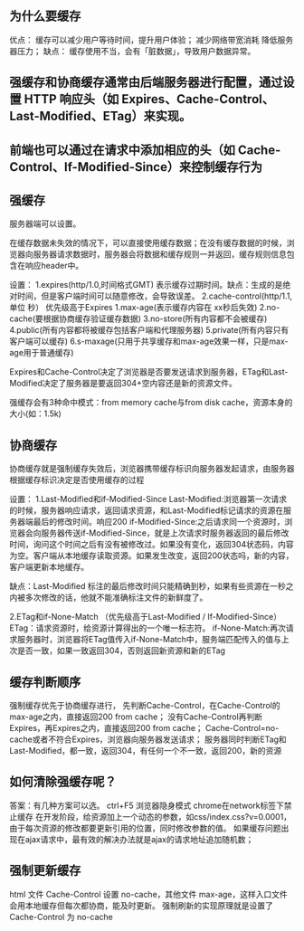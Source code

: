 ## 为什么要缓存
优点：
缓存可以减少用户等待时间，提升用户体验；
减少网络带宽消耗
降低服务器压力；
缺点：
缓存使用不当，会有「脏数据」，导致用户数据异常。


## 强缓存和协商缓存通常由后端服务器进行配置，通过设置 HTTP 响应头（如 Expires、Cache-Control、Last-Modified、ETag）来实现。
## 前端也可以通过在请求中添加相应的头（如 Cache-Control、If-Modified-Since）来控制缓存行为

 ## 强缓存
服务器端可以设置。

在缓存数据未失效的情况下，可以直接使用缓存数据；在没有缓存数据的时候，浏览器向服务器请求数据时，服务器会将数据和缓存规则一并返回，缓存规则信息包含在响应header中。

设置：
1.expires(http/1.0,时间格式GMT)
  表示缓存过期时间。缺点：生成的是绝对时间，但是客户端时间可以随意修改，会导致误差。
2.cache-control(http/1.1,单位 秒） 优先级高于Expires
  1.max-age(表示缓存内容在 xx秒后失效)
  2.no-cache(要根据协商缓存验证缓存数据)
  3.no-store(所有内容都不会被缓存)
  4.public(所有内容都将被缓存包括客户端和代理服务器)
  5.private(所有内容只有客户端可以缓存)
  6.s-maxage(只用于共享缓存和max-age效果一样，只是max-age用于普通缓存)

Expires和Cache-Control决定了浏览器是否要发送请求到服务器，ETag和Last-Modified决定了服务器是要返回304+空内容还是新的资源文件。

强缓存会有3种命中模式：from memory cache与from disk cache，资源本身的大小(如：1.5k)

## 协商缓存
协商缓存就是强制缓存失效后，浏览器携带缓存标识向服务器发起请求，由服务器根据缓存标识决定是否使用缓存的过程

设置：
1.Last-Modified和if-Modified-Since
  Last-Modified:浏览器第一次请求的时候，服务器响应请求，返回请求资源，和Last-Modified标记请求的资源在服务器端最后的修改时间。响应200
  if-Modified-Since:之后请求同一个资源时，浏览器会向服务器传送if-Modified-Since，就是上次请求时服务器返回的最后修改时间，询问这个时间之后有没有被修改过。如果没有变化，返回304状态码，内容为空。客户端从本地缓存读取资源。如果发生改变，返回200状态吗，新的内容，客户端更新本地缓存。

  缺点：Last-Modified 标注的最后修改时间只能精确到秒，如果有些资源在一秒之内被多次修改的话，他就不能准确标注文件的新鲜度了。

2.ETag和if-None-Match （优先级高于Last-Modified / If-Modified-Since）
  ETag：请求资源时，给资源计算得出的一个唯一标志符。
  if-None-Match:再次请求服务器时，浏览器将ETag值传入if-None-Match中，服务端匹配传入的值与上次是否一致，如果一致返回304，否则返回新资源和新的ETag

##  缓存判断顺序
强制缓存优先于协商缓存进行，
先判断Cache-Control，在Cache-Control的max-age之内，直接返回200 from cache；
没有Cache-Control再判断Expires，再Expires之内，直接返回200 from cache；
Cache-Control=no-cache或者不符合Expires，浏览器向服务器发送请求；
服务器同时判断ETag和Last-Modified，都一致，返回304，有任何一个不一致，返回200，新的资源


## 如何清除强缓存呢？
答案：有几种方案可以选。
ctrl+F5
浏览器隐身模式
chrome在network标签下禁止缓存
在开发阶段，给资源加上一个动态的参数，如css/index.css?v=0.0001，由于每次资源的修改都要更新引用的位置，同时修改参数的值。
如果缓存问题出现在ajax请求中，最有效的解决办法就是ajax的请求地址追加随机数；

## 强制更新缓存
html 文件 Cache-Control 设置 no-cache，其他文件 max-age，这样入口文件会用本地缓存但每次都协商，能及时更新。
强制刷新的实现原理就是设置了 Cache-Control 为 no-cache
